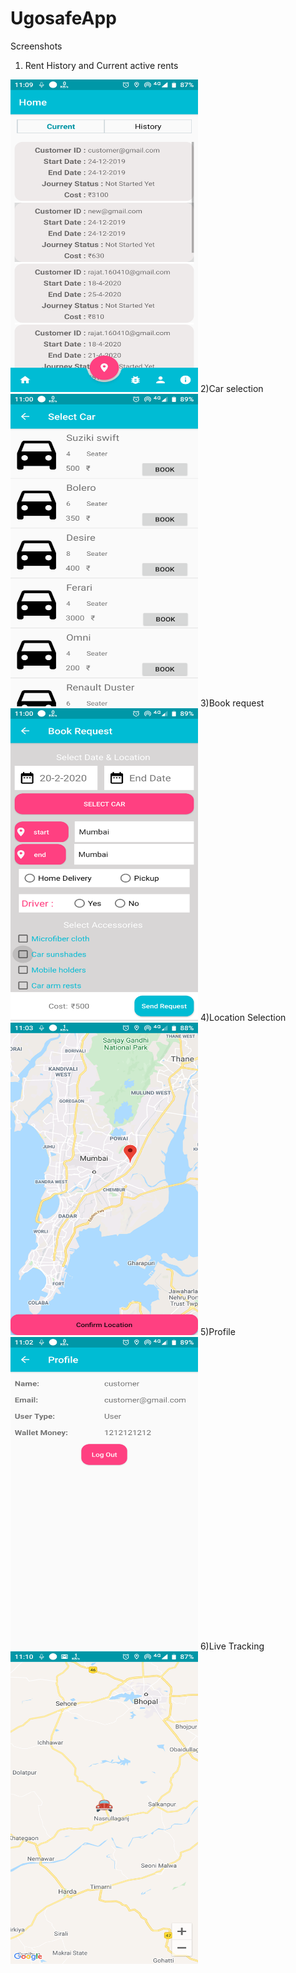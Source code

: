 # UgosafeApp



Screenshots

1) Rent History and Current active rents
<img src="Screenshot_20200629-110955%5B1%5D.png" width="300" height="500">
2)Car selection
<img src="Screenshot_20200629-110042%5B1%5D.png" width="300" height="500">
3)Book request
<img src="Screenshot_20200629-110025%5B1%5D.png" width="300" height="500">
4)Location Selection
<img src="Screenshot_20200629-110318%5B1%5D.png" width="300" height="500">
5)Profile
<img src="Screenshot_20200629-110226%5B1%5D.png" width="300" height="500">
6)Live Tracking
<img src="Screenshot_20200629-111026%5B1%5D.png" width="300" height="500">
